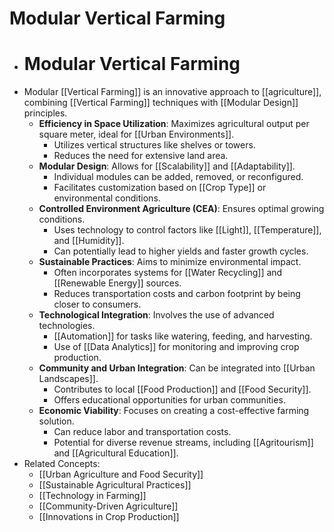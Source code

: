 # Modular Vertical Farming
- # Modular Vertical Farming
- Modular [[Vertical Farming]] is an innovative approach to [[agriculture]], combining [[Vertical Farming]] techniques with [[Modular Design]] principles.
	- **Efficiency in Space Utilization**: Maximizes agricultural output per square meter, ideal for [[Urban Environments]].
		- Utilizes vertical structures like shelves or towers.
		- Reduces the need for extensive land area.
	- **Modular Design**: Allows for [[Scalability]] and [[Adaptability]].
		- Individual modules can be added, removed, or reconfigured.
		- Facilitates customization based on [[Crop Type]] or environmental conditions.
	- **Controlled Environment Agriculture (CEA)**: Ensures optimal growing conditions.
		- Uses technology to control factors like [[Light]], [[Temperature]], and [[Humidity]].
		- Can potentially lead to higher yields and faster growth cycles.
	- **Sustainable Practices**: Aims to minimize environmental impact.
		- Often incorporates systems for [[Water Recycling]] and [[Renewable Energy]] sources.
		- Reduces transportation costs and carbon footprint by being closer to consumers.
	- **Technological Integration**: Involves the use of advanced technologies.
		- [[Automation]] for tasks like watering, feeding, and harvesting.
		- Use of [[Data Analytics]] for monitoring and improving crop production.
	- **Community and Urban Integration**: Can be integrated into [[Urban Landscapes]].
		- Contributes to local [[Food Production]] and [[Food Security]].
		- Offers educational opportunities for urban communities.
	- **Economic Viability**: Focuses on creating a cost-effective farming solution.
		- Can reduce labor and transportation costs.
		- Potential for diverse revenue streams, including [[Agritourism]] and [[Agricultural Education]].
- Related Concepts:
	- [[Urban Agriculture and Food Security]]
	- [[Sustainable Agricultural Practices]]
	- [[Technology in Farming]]
	- [[Community-Driven Agriculture]]
	- [[Innovations in Crop Production]]